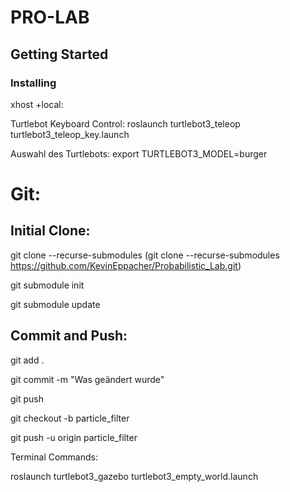 # PRO-LAB

## Getting Started

### Installing

xhost +local:

Turtlebot Keyboard Control:
roslaunch turtlebot3_teleop turtlebot3_teleop_key.launch

Auswahl des Turtlebots:
export TURTLEBOT3_MODEL=burger

# Git:

## Initial Clone:

git clone --recurse-submodules <Repository-URL> (git clone --recurse-submodules https://github.com/KevinEppacher/Probabilistic_Lab.git)

git submodule init

git submodule update

## Commit and Push:

git add .

git commit -m "Was geändert wurde"

git push

git checkout -b particle_filter

git push -u origin particle_filter

Terminal Commands:

roslaunch turtlebot3_gazebo turtlebot3_empty_world.launch
